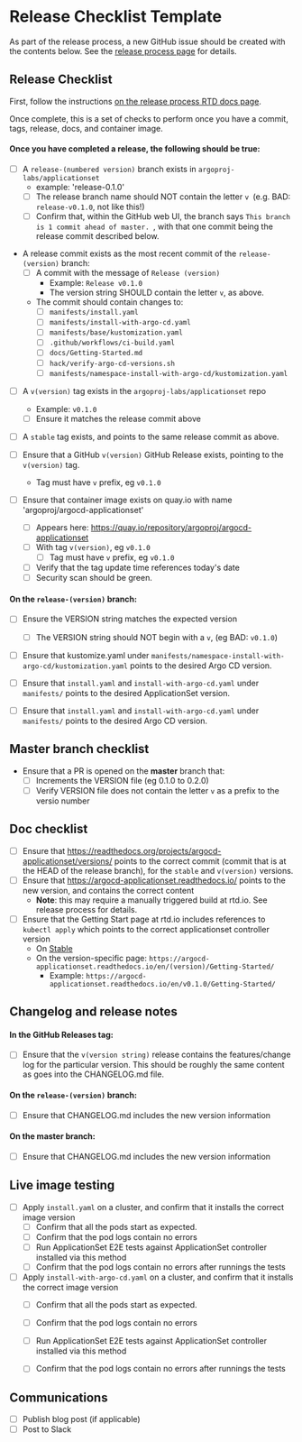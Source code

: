 
# Release Checklist Template

As part of the release process, a new GitHub issue should be created with the contents below. See the [release process page](Releasing.md) for details.


## Release Checklist

First, follow the instructions [on the release process RTD docs page](https://argocd-applicationset.readthedocs.io/en/stable/Releasing/).

Once complete, this is a set of checks to perform once you have a commit, tags, release, docs, and container image.

#### Once you have completed a release, the following should be true:
- [ ] A `release-(numbered version)` branch exists in `argoproj-labs/applicationset`
    - example: 'release-0.1.0'
    - [ ] The release branch name should NOT contain the letter `v `(e.g. BAD: `release-v0.1.0`, not like this!)
    - [ ] Confirm that, within the GitHub web UI, the branch says `This branch is 1 commit ahead of master. `, with that one commit being the release commit described below.

- A release commit exists as the most recent commit of the `release-(version)` branch:
    - [ ]  A commit with the message of `Release (version)`
        - Example: `Release v0.1.0`
        - The version string SHOULD contain the letter `v`, as above. 
    - The commit should contain changes to:
        - [ ] `manifests/install.yaml`
        - [ ] `manifests/install-with-argo-cd.yaml`
        - [ ] `manifests/base/kustomization.yaml`
        - [ ] `.github/workflows/ci-build.yaml`
        - [ ] `docs/Getting-Started.md`
        - [ ] `hack/verify-argo-cd-versions.sh`
        - [ ] `manifests/namespace-install-with-argo-cd/kustomization.yaml`
- [ ] A `v(version)` tag exists in the `argoproj-labs/applicationset` repo
    - Example: `v0.1.0`
    - [ ] Ensure it matches the release commit above
- [ ] A `stable` tag exists, and points to the same release commit as above.

- [ ] Ensure that a GitHub `v(version)` GitHub Release exists, pointing to the `v(version)` tag.
    - Tag must have `v` prefix, eg `v0.1.0`

- [ ] Ensure that container image exists on quay.io with name 'argoproj/argocd-applicationset' 
    - [ ] Appears here: https://quay.io/repository/argoproj/argocd-applicationset
    - [ ] With tag `v(version)`, eg `v0.1.0`
        - [ ] Tag must have `v` prefix, eg `v0.1.0`
    - [ ] Verify that the tag update time references today's date
    - [ ] Security scan should be green.

#### On the `release-(version)` branch:

- [ ] Ensure the VERSION string matches the expected version
    - [ ] The VERSION string should NOT begin with a `v`, (eg BAD: `v0.1.0`)
- [ ] Ensure that kustomize.yaml under `manifests/namespace-install-with-argo-cd/kustomization.yaml` points to the desired Argo CD version. 
- [ ] Ensure that `install.yaml` and `install-with-argo-cd.yaml` under `manifests/` points to the desired ApplicationSet version.
- [ ] Ensure that `install.yaml` and `install-with-argo-cd.yaml` under `manifests/` points to the desired Argo CD version.



## Master branch checklist

- Ensure that a PR is opened on the **master** branch that:
    - [ ] Increments the VERSION file (eg 0.1.0 to 0.2.0)
    - [ ] Verify VERSION file does not contain the letter `v` as a prefix to the versio number

## Doc checklist
- [ ] Ensure that https://readthedocs.org/projects/argocd-applicationset/versions/ points to the correct commit (commit that is at the HEAD of the release branch), for the `stable` and `v(version)` versions.
- [ ] Ensure that https://argocd-applicationset.readthedocs.io/ points to the new version, and contains the correct content 
    - **Note**: this may require a manually triggered build at rtd.io. See release process for details.
- [ ] Ensure that the Getting Start page at rtd.io includes references to `kubectl apply` which points to the correct applicationset controller version
    - On [Stable](https://argocd-applicationset.readthedocs.io/en/stable/Getting-Started/)
    - On the version-specific page: `https://argocd-applicationset.readthedocs.io/en/(version)/Getting-Started/`
        - Example: `https://argocd-applicationset.readthedocs.io/en/v0.1.0/Getting-Started/`

## Changelog and release notes

#### In the GitHub Releases tag:
- [ ] Ensure that the `v(version string)` release contains the features/change log for the particular version. This should be roughly the same content as goes into the CHANGELOG.md file.

#### On the `release-(version)` branch:    
- [ ] Ensure that CHANGELOG.md includes the new version information
	
#### On the master branch:
- [ ] Ensure that CHANGELOG.md includes the new version information


## Live image testing

- [ ] Apply `install.yaml` on a cluster, and confirm that it installs the correct image version
    - [ ] Confirm that all the pods start as expected.
    - [ ] Confirm that the pod logs contain no errors
    - [ ] Run ApplicationSet E2E tests against ApplicationSet controller installed via this method
    - [ ] Confirm that the pod logs contain no errors after runnings the tests

- [ ] Apply `install-with-argo-cd.yaml` on a cluster, and confirm that it installs the correct image version
    - [ ] Confirm that all the pods start as expected.
    - [ ] Confirm that the pod logs contain no errors
    - [ ] Run ApplicationSet E2E tests against ApplicationSet controller installed via this method
    - [ ] Confirm that the pod logs contain no errors after runnings the tests


## Communications

- [ ] Publish blog post (if applicable)
- [ ] Post to Slack
